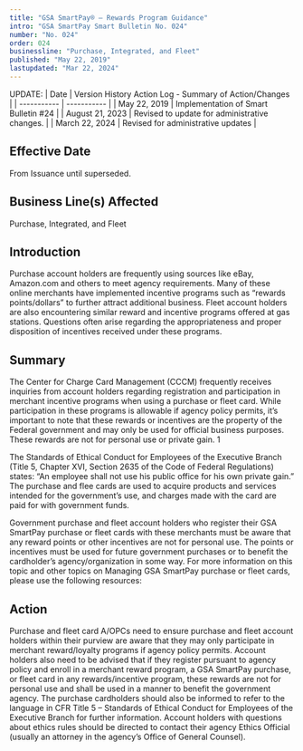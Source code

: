 ```yaml
---
title: "GSA SmartPay® – Rewards Program Guidance"
intro: "GSA SmartPay Smart Bulletin No. 024"
number: "No. 024"
order: 024
businessline: "Purchase, Integrated, and Fleet"
published: "May 22, 2019"
lastupdated: "Mar 22, 2024"
---
```


UPDATE:
| Date | Version History Action Log - Summary of Action/Changes |
| ----------- | ----------- |
| May 22, 2019 | Implementation of Smart Bulletin #24 |
| August 21, 2023 | Revised to update for administrative changes. |
| March 22, 2024 | Revised for administrative updates |

## Effective Date

From Issuance until superseded.


## Business Line(s) Affected

Purchase, Integrated, and Fleet

## Introduction

Purchase account holders are frequently using sources like eBay, Amazon.com and others to meet agency requirements. Many of these online merchants have implemented incentive programs such as “rewards points/dollars” to further attract additional business. Fleet account holders are also encountering similar reward and incentive programs offered at gas stations. Questions often arise regarding the appropriateness and proper disposition of incentives received under these programs. 

## Summary

The Center for Charge Card Management (CCCM) frequently receives inquiries from account holders regarding registration and participation in merchant incentive programs when using a purchase or fleet card. While participation in these programs is allowable if agency policy permits, it’s important to note that these rewards or incentives are the property of the Federal government and may only be used for official business purposes. These rewards are not for personal use or private gain. 
1 

The Standards of Ethical Conduct for Employees of the Executive Branch (Title 5, Chapter XVI, Section 2635 of the Code of Federal Regulations) states: “An employee shall not use his public office for his own private gain.” The purchase and flee cards are used to acquire products and services intended for the government’s use, and charges made with the card are paid for with government funds. 

Government purchase and fleet account holders who register their GSA SmartPay purchase or fleet cards with these merchants must be aware that any reward points or other incentives are not for personal use. The points or incentives must be used for future government purchases or to benefit the cardholder’s agency/organization in some way. For more information on this topic and other topics on Managing GSA SmartPay purchase or fleet cards, please use the following resources: 


## Action

Purchase and fleet card A/OPCs need to ensure purchase and fleet account holders within their purview are aware that they may only participate in merchant reward/loyalty programs if agency policy permits. Account holders also need to be advised that if they register pursuant to agency policy and enroll in a merchant reward program, a GSA SmartPay purchase, or fleet card in any rewards/incentive program, these rewards are not for personal use and shall be used in a manner to benefit the government agency. The purchase cardholders should also be informed to refer to the language in CFR Title 5 – Standards of Ethical Conduct for Employees of the Executive Branch for further information. Account holders with questions about ethics rules should be directed to contact their agency Ethics Official (usually an attorney in the agency’s Office of General Counsel). 
